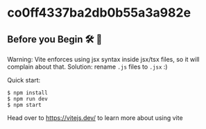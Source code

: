 # co0ff4337ba2db0b55a3a982e


## Before you Begin 🛠 🔨


Warning: Vite enforces using jsx syntax inside jsx/tsx files, so it will complain about that. Solution: rename `.js` files to `.jsx` :)

Quick start:

````
$ npm install
$ npm run dev
$ npm start
````

Head over to https://vitejs.dev/ to learn more about using vite

